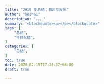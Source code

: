 ```yaml
---
title: "2019 年总结：教训与反思"
author: "beihai"
description: "。。。"
summary: "<blockquote><p></p></blockquote>"
tags: [
    "总结",
  	"年终总结",
]
categories: [
    "总结",
]
toc: true
date: 2020-02-19T17:20:37+08:00
draft: true

---
```


> 

